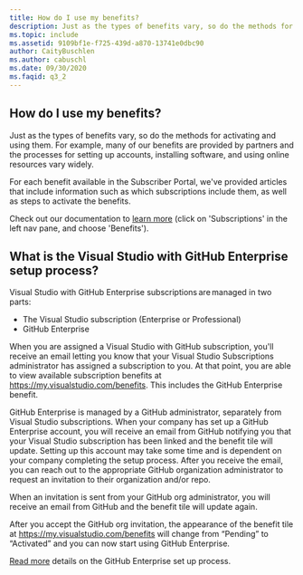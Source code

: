```yaml
---
title: How do I use my benefits?
description: Just as the types of benefits vary, so do the methods for activating and using them. For example, many of our benefits are provided by...
ms.topic: include
ms.assetid: 9109bf1e-f725-439d-a870-13741e0dbc90
author: CaityBuschlen
ms.author: cabuschl
ms.date: 09/30/2020
ms.faqid: q3_2
---
```


## How do I use my benefits?

Just as the types of benefits vary, so do the methods for activating and using them. For example, many of our benefits are provided by partners and the processes for setting up accounts, installing software, and using online resources vary widely.

For each benefit available in the Subscriber Portal, we've provided articles that include information such as which subscriptions include them, as well as steps to activate the benefits.

Check out our documentation to [learn more](https://docs.microsoft.com/visualstudio/subscriptions/whats-new-in-subscriptions) (click on 'Subscriptions' in the left nav pane, and choose 'Benefits').

## What is the Visual Studio with GitHub Enterprise setup process? 

Visual Studio with GitHub Enterprise subscriptions are managed in two parts:  
- The Visual Studio subscription (Enterprise or Professional)  
- GitHub Enterprise  

When you are assigned a Visual Studio with GitHub subscription, you'll receive an email letting you know that your Visual Studio Subscriptions administrator has assigned a subscription to you. At that point, you are able to view available subscription benefits at <https://my.visualstudio.com/benefits>. This includes the GitHub Enterprise benefit. 

GitHub Enterprise is managed by a GitHub administrator, separately from Visual Studio subscriptions. When your company has set up a GitHub Enterprise account, you will receive an email from GitHub notifying you that your Visual Studio subscription has been linked and the benefit tile will update. Setting up this account may take some time and is dependent on your company completing the setup process. After you receive the email, you can reach out to the appropriate GitHub organization administrator to request an invitation to their organization and/or repo. 

When an invitation is sent from your GitHub org administrator, you will receive an email from GitHub and the benefit tile will update again. 

After you accept the GitHub org invitation, the appearance of the benefit tile at <https://my.visualstudio.com/benefits> will change from “Pending” to “Activated” and you can now start using GitHub Enterprise. 

[Read more](https://docs.microsoft.com/visualstudio/subscriptions/access-github.md) details on the GitHub Enterprise set up process. 